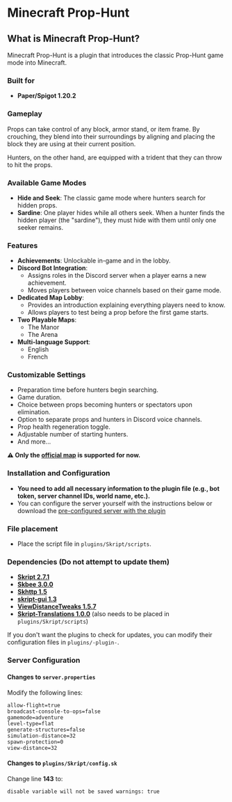 # Minecraft Prop-Hunt

## What is Minecraft Prop-Hunt?

Minecraft Prop-Hunt is a plugin that introduces the classic Prop-Hunt game mode into Minecraft.

### Built for

- **Paper/Spigot 1.20.2**

### Gameplay

Props can take control of any block, armor stand, or item frame. By crouching, they blend into their surroundings by aligning and placing the block they are using at their current position.

Hunters, on the other hand, are equipped with a trident that they can throw to hit the props.

### Available Game Modes

- **Hide and Seek**: The classic game mode where hunters search for hidden props.
- **Sardine**: One player hides while all others seek. When a hunter finds the hidden player (the "sardine"), they must hide with them until only one seeker remains.

### Features

- **Achievements**: Unlockable in-game and in the lobby.
- **Discord Bot Integration**:
  - Assigns roles in the Discord server when a player earns a new achievement.
  - Moves players between voice channels based on their game mode.
- **Dedicated Map Lobby**:
  - Provides an introduction explaining everything players need to know.
  - Allows players to test being a prop before the first game starts.
- **Two Playable Maps**:
  - The Manor
  - The Arena
- **Multi-language Support**:
  - English
  - French

### Customizable Settings

- Preparation time before hunters begin searching.
- Game duration.
- Choice between props becoming hunters or spectators upon elimination.
- Option to separate props and hunters in Discord voice channels.
- Prop health regeneration toggle.
- Adjustable number of starting hunters.
- And more...

**⚠️ Only the [official map](https://www.mediafire.com/file/8ez6jn3ejb96t2q/Map_Minecraft_Prop-Hunt.zip/file) is supported for now.**

### Installation and Configuration

- **You need to add all necessary information to the plugin file (e.g., bot token, server channel IDs, world name, etc.).**
- You can configure the server yourself with the instructions below or download the [pre-configured server with the plugin](https://www.mediafire.com/file/itosr43agq4as23/Minecraft-Prop-Hunt-preconfigured-server.zip/file)

### File placement

- Place the script file in `plugins/Skript/scripts`.

### Dependencies (Do not attempt to update them)

- [**Skript 2.7.1**](https://github.com/SkriptLang/Skript/releases/download/2.7.1/Skript.jar)
- [**Skbee 3.0.0**](https://github.com/ShaneBeee/SkBee/releases/download/3.0.0/SkBee-3.0.0.jar)
- [**Skhttp 1.5**](https://cdn.modrinth.com/data/4PKsHCki/versions/N5RqZp5W/SkHttp-1.5-all.jar)
- [**skript-gui 1.3**](https://github.com/APickledWalrus/skript-gui/releases/download/1.3/skript-gui-1.3.jar)
- [**ViewDistanceTweaks 1.5.7**](https://www.spigotmc.org/resources/view-distance-tweaks.75164/download?version=516594)
- [**Skript-Translations 1.0.0**](https://github.com/Gabanger/Skript-Translations/releases/tag/v1.0.0) (also needs to be placed in `plugins/Skript/scripts`)

If you don't want the plugins to check for updates, you can modify their configuration files in `plugins/-plugin-`.

### Server Configuration

#### Changes to `server.properties`

Modify the following lines:

```
allow-flight=true
broadcast-console-to-ops=false
gamemode=adventure
level-type=flat
generate-structures=false
simulation-distance=32
spawn-protection=0
view-distance=32
```

#### Changes to `plugins/Skript/config.sk`

Change line **143** to:

```
disable variable will not be saved warnings: true
```
